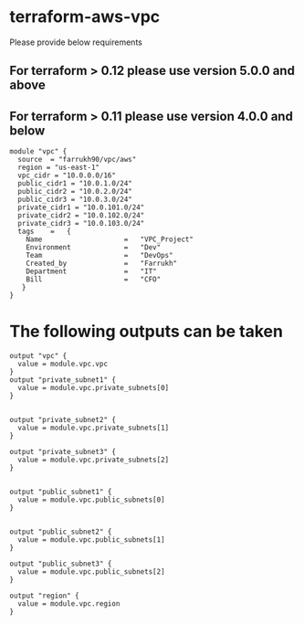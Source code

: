 # terraform-aws-vpc
Please provide below requirements 
##  For terraform > 0.12  please use version 5.0.0 and above
##  For terraform > 0.11  please use version 4.0.0 and below

```
module "vpc" {
  source  = "farrukh90/vpc/aws"
  region = "us-east-1"
  vpc_cidr = "10.0.0.0/16"
  public_cidr1 = "10.0.1.0/24"
  public_cidr2 = "10.0.2.0/24"
  public_cidr3 = "10.0.3.0/24"
  private_cidr1 = "10.0.101.0/24"
  private_cidr2 = "10.0.102.0/24"
  private_cidr3 = "10.0.103.0/24"
  tags    =   {
    Name                    =   "VPC_Project"
    Environment             =   "Dev"
    Team                    =   "DevOps"
    Created_by              =   "Farrukh"
    Department              =   "IT"
    Bill                    =   "CFO"
   }
}
```



# The following outputs can be taken
```
output "vpc" {
  value = module.vpc.vpc
}
output "private_subnet1" {
  value = module.vpc.private_subnets[0]
}


output "private_subnet2" {
  value = module.vpc.private_subnets[1]
}

output "private_subnet3" {
  value = module.vpc.private_subnets[2]
}


output "public_subnet1" {
  value = module.vpc.public_subnets[0]
}


output "public_subnet2" {
  value = module.vpc.public_subnets[1]
}

output "public_subnet3" {
  value = module.vpc.public_subnets[2]
}

output "region" {
  value = module.vpc.region
}
```
